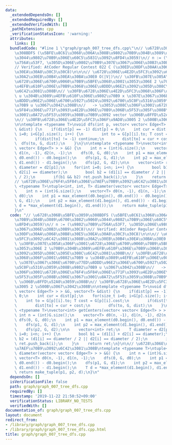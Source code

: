 ```yaml
---
data:
  _extendedDependsOn: []
  _extendedRequiredBy: []
  _extendedVerifiedWith: []
  _pathExtension: cpp
  _verificationStatusIcon: ':warning:'
  attributes:
    links: []
  bundledCode: "#line 1 \"graph/graph_007_tree_dfs.cpp\"\n// \u6728\u306B\u5BFE\u3059\
    \u308BDFS (\u5BFE\u8C61\u3068\u306A\u308B\u9802\u70B9\u304B\u3089\u6700\u3082\u9060\
    \u3044\u9802\u70B9\u306E\u60C5\u5831\u3092\u8FD4\u3059)\n// n := (\u9802\u70B9\
    \u756A\u53F7, \u305D\u306E\u9802\u70B9\u307E\u3067\u306E\u30B3\u30B9\u30C8)\n\
    // Verified: AtCoder Regular Contest 022 C (\u30ED\u30DF\u30AA\u3068\u30B8\u30E5\
    \u30EA\u30A8\u30C3\u30C8)\n\n\n// \u6728\u306E\u4E2D\u5FC3\u3092\u6C42\u3081\u308B\
    \u30A2\u30EB\u30B4\u30EA\u30BA\u30E0 O(|V|)\n// \u30FB\u307E\u305A\u306F\u3001\
    \u6728\u306E\u6700\u9060\u70B9\u5BFE\u3068\u3001\u3053\u306E 2 \u70B9\u304B\u3089\
    \u4EFB\u610F\u306E\u70B9\u3068\u306E\u8DDD\u96E2\u3092\u305D\u308C\u305E\u308C\
    \u6C42\u3081\u308B\n// \u30FB\u6728\u306E\u4E2D\u5FC3\u3068\u306F\u3001\u9802\u70B9\
    \ u \u304B\u3089\u4EFB\u610F\u306E\u9802\u70B9 x \u307E\u3067\u306E\u6700\u77ED\
    \u8DDD\u96E2\u306E\u6700\u5927\u5024\u3092\u6700\u5C0F\u5316\u3059\u308B\u9802\
    \u70B9 u \u3067\u3042\u308B\n//   -> \u3053\u308C\u306F\u3001\u6728\u306E\u76F4\
    \u5F84\u306E\u771F\u3093\u4E2D\u306E\u70B9\u306B\u5F53\u305F\u308B\u306E\u3067\
    \u3001\u8A72\u5F53\u3059\u308B\u70B9\u3092 vector \u306B\u8FFD\u52A0\u3059\u308B\
    \n// \u30FB\u6728\u306E\u4E2D\u5FC3\u306F\u9AD8\u3005 2 \u500B\u3067\u3042\u308B\
    \n\ntemplate <typename T>\nvoid dfs(int p, vector< vector< Edge<T> > > &G, vector<T>\
    \ &dist) {\n    if(dist[p] == -1) dist[p] = 0;\n    int cur = dist[p];\n    for(size_t\
    \ i=0; i<G[p].size(); i++) {\n        int to = G[p][i].to; T cost = G[p][i].cost;\n\
    \        if(dist[to] != -1) continue;\n        dist[to] = cur + cost;\n      \
    \  dfs(to, G, dist);\n    }\n}\n\ntemplate <typename T>\nvector<int> getCenters(vector<\
    \ vector< Edge<T> > > &G) {\n    int n = (int)G.size();\n    vector<T> d0(n, -1),\
    \ d1(n, -1), d2(n, -1);\n    dfs(0, G, d0);\n    int p1 = max_element(d0.begin(),\
    \ d0.end()) - d0.begin();\n    dfs(p1, G, d1);\n    int p2 = max_element(d1.begin(),\
    \ d1.end()) - d1.begin();\n    dfs(p2, G, d2);\n\n    vector<int> ret;\n    T\
    \ diameter = d2[p1];\n    for(int i=0; i<n; i++) {\n        bool b1 = (d1[i] +\
    \ d2[i] == diameter);\n        bool b2 = (d1[i] == diameter / 2 || d2[i] == diameter\
    \ / 2);\n        if(b1 && b2) ret.push_back(i);\n    }\n    return ret;\n}\n\n\
    // \u6728\u306E\u76F4\u5F84\u306E\u7AEF\u70B9\u3092\u6C42\u3081\u308B\ntemplate\
    \ <typename T>\ntuple<int, int, T> diameter(vector< vector< Edge<T> > > &G) {\n\
    \    int n = (int)G.size();\n    vector<T> d0(n, -1), d1(n, -1);\n    dfs(0, G,\
    \ d0);\n    int p1 = max_element(d0.begin(), d0.end()) - d0.begin();\n    dfs(p1,\
    \ G, d1);\n    int p2 = max_element(d1.begin(), d1.end()) - d1.begin();\n    T\
    \ d = *max_element(d1.begin(), d1.end());\n    return make_tuple(p1, p2, d);\n\
    }\n"
  code: "// \u6728\u306B\u5BFE\u3059\u308BDFS (\u5BFE\u8C61\u3068\u306A\u308B\u9802\
    \u70B9\u304B\u3089\u6700\u3082\u9060\u3044\u9802\u70B9\u306E\u60C5\u5831\u3092\
    \u8FD4\u3059)\n// n := (\u9802\u70B9\u756A\u53F7, \u305D\u306E\u9802\u70B9\u307E\
    \u3067\u306E\u30B3\u30B9\u30C8)\n// Verified: AtCoder Regular Contest 022 C (\u30ED\
    \u30DF\u30AA\u3068\u30B8\u30E5\u30EA\u30A8\u30C3\u30C8)\n\n\n// \u6728\u306E\u4E2D\
    \u5FC3\u3092\u6C42\u3081\u308B\u30A2\u30EB\u30B4\u30EA\u30BA\u30E0 O(|V|)\n//\
    \ \u30FB\u307E\u305A\u306F\u3001\u6728\u306E\u6700\u9060\u70B9\u5BFE\u3068\u3001\
    \u3053\u306E 2 \u70B9\u304B\u3089\u4EFB\u610F\u306E\u70B9\u3068\u306E\u8DDD\u96E2\
    \u3092\u305D\u308C\u305E\u308C\u6C42\u3081\u308B\n// \u30FB\u6728\u306E\u4E2D\u5FC3\
    \u3068\u306F\u3001\u9802\u70B9 u \u304B\u3089\u4EFB\u610F\u306E\u9802\u70B9 x\
    \ \u307E\u3067\u306E\u6700\u77ED\u8DDD\u96E2\u306E\u6700\u5927\u5024\u3092\u6700\
    \u5C0F\u5316\u3059\u308B\u9802\u70B9 u \u3067\u3042\u308B\n//   -> \u3053\u308C\
    \u306F\u3001\u6728\u306E\u76F4\u5F84\u306E\u771F\u3093\u4E2D\u306E\u70B9\u306B\
    \u5F53\u305F\u308B\u306E\u3067\u3001\u8A72\u5F53\u3059\u308B\u70B9\u3092 vector\
    \ \u306B\u8FFD\u52A0\u3059\u308B\n// \u30FB\u6728\u306E\u4E2D\u5FC3\u306F\u9AD8\
    \u3005 2 \u500B\u3067\u3042\u308B\n\ntemplate <typename T>\nvoid dfs(int p, vector<\
    \ vector< Edge<T> > > &G, vector<T> &dist) {\n    if(dist[p] == -1) dist[p] =\
    \ 0;\n    int cur = dist[p];\n    for(size_t i=0; i<G[p].size(); i++) {\n    \
    \    int to = G[p][i].to; T cost = G[p][i].cost;\n        if(dist[to] != -1) continue;\n\
    \        dist[to] = cur + cost;\n        dfs(to, G, dist);\n    }\n}\n\ntemplate\
    \ <typename T>\nvector<int> getCenters(vector< vector< Edge<T> > > &G) {\n   \
    \ int n = (int)G.size();\n    vector<T> d0(n, -1), d1(n, -1), d2(n, -1);\n   \
    \ dfs(0, G, d0);\n    int p1 = max_element(d0.begin(), d0.end()) - d0.begin();\n\
    \    dfs(p1, G, d1);\n    int p2 = max_element(d1.begin(), d1.end()) - d1.begin();\n\
    \    dfs(p2, G, d2);\n\n    vector<int> ret;\n    T diameter = d2[p1];\n    for(int\
    \ i=0; i<n; i++) {\n        bool b1 = (d1[i] + d2[i] == diameter);\n        bool\
    \ b2 = (d1[i] == diameter / 2 || d2[i] == diameter / 2);\n        if(b1 && b2)\
    \ ret.push_back(i);\n    }\n    return ret;\n}\n\n// \u6728\u306E\u76F4\u5F84\u306E\
    \u7AEF\u70B9\u3092\u6C42\u3081\u308B\ntemplate <typename T>\ntuple<int, int, T>\
    \ diameter(vector< vector< Edge<T> > > &G) {\n    int n = (int)G.size();\n   \
    \ vector<T> d0(n, -1), d1(n, -1);\n    dfs(0, G, d0);\n    int p1 = max_element(d0.begin(),\
    \ d0.end()) - d0.begin();\n    dfs(p1, G, d1);\n    int p2 = max_element(d1.begin(),\
    \ d1.end()) - d1.begin();\n    T d = *max_element(d1.begin(), d1.end());\n   \
    \ return make_tuple(p1, p2, d);\n}\n"
  dependsOn: []
  isVerificationFile: false
  path: graph/graph_007_tree_dfs.cpp
  requiredBy: []
  timestamp: '2019-11-22 21:50:52+09:00'
  verificationStatus: LIBRARY_NO_TESTS
  verifiedWith: []
documentation_of: graph/graph_007_tree_dfs.cpp
layout: document
redirect_from:
- /library/graph/graph_007_tree_dfs.cpp
- /library/graph/graph_007_tree_dfs.cpp.html
title: graph/graph_007_tree_dfs.cpp
---
```

